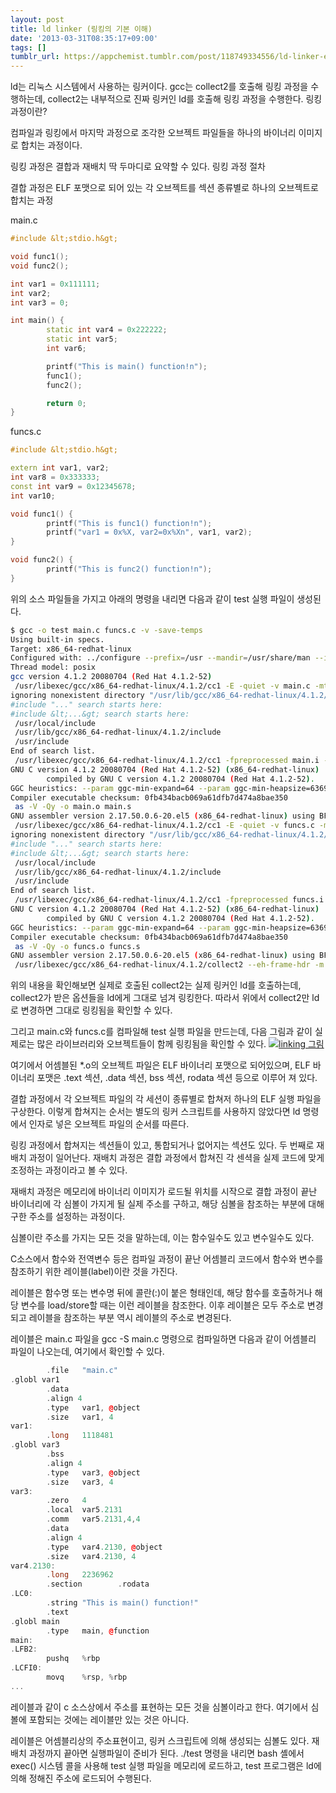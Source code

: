 ```yaml
---
layout: post
title: ld linker (링킹의 기본 이해)
date: '2013-03-31T08:35:17+09:00'
tags: []
tumblr_url: https://appchemist.tumblr.com/post/118749334556/ld-linker-eba781ed82b9ec9d98-eab8b0ebb3b8
---
```

ld는 리눅스 시스템에서 사용하는 링커이다. gcc는 collect2를 호출해 링킹 과정을 수행하는데, collect2는 내부적으로 진짜 링커인 ld를 호출해 링킹 과정을 수행한다. 
링킹 과정이란?

컴파일과 링킹에서 마지막 과정으로 조각한 오브젝트 파일들을 하나의 바이너리 이미지로 합치는 과정이다.

링킹 과정은 결합과 재배치 딱 두마디로 요약할 수 있다. 
링킹 과정 절차

결합 과정은 ELF 포맷으로 되어 있는 각 오브젝트를 섹션 종류별로 하나의 오브젝트로 합치는 과정

main.c


```cpp
#include &lt;stdio.h&gt;

void func1();
void func2();

int var1 = 0x111111;
int var2;
int var3 = 0;

int main() {
        static int var4 = 0x222222;
        static int var5;
        int var6;

        printf("This is main() function!n");
        func1();
        func2();

        return 0;
}
```

funcs.c


```cpp
#include &lt;stdio.h&gt;

extern int var1, var2;
int var8 = 0x333333;
const int var9 = 0x12345678;
int var10;

void func1() {
        printf("This is func1() function!n");
        printf("var1 = 0x%X, var2=0x%Xn", var1, var2);
}

void func2() {
        printf("This is func2() function!n");
}
```

위의 소스 파일들을 가지고 아래의 명령을 내리면 다음과 같이 test 실행 파일이 생성된다.


```bash
$ gcc -o test main.c funcs.c -v -save-temps
Using built-in specs.
Target: x86_64-redhat-linux
Configured with: ../configure --prefix=/usr --mandir=/usr/share/man --infodir=/usr/share/info --enable-shared --enable-threads=posix --enable-checking=release --with-system-zlib --enable-__cxa_atexit --disable-libunwind-exceptions --enable-libgcj-multifile --enable-languages=c,c++,objc,obj-c++,java,fortran,ada --enable-java-awt=gtk --disable-dssi --disable-plugin --with-java-home=/usr/lib/jvm/java-1.4.2-gcj-1.4.2.0/jre --with-cpu=generic --host=x86_64-redhat-linux
Thread model: posix
gcc version 4.1.2 20080704 (Red Hat 4.1.2-52)
 /usr/libexec/gcc/x86_64-redhat-linux/4.1.2/cc1 -E -quiet -v main.c -mtune=generic -fpch-preprocess -o main.i
ignoring nonexistent directory "/usr/lib/gcc/x86_64-redhat-linux/4.1.2/../../../../x86_64-redhat-linux/include"
#include "..." search starts here:
#include &lt;...&gt; search starts here:
 /usr/local/include
 /usr/lib/gcc/x86_64-redhat-linux/4.1.2/include
 /usr/include
End of search list.
 /usr/libexec/gcc/x86_64-redhat-linux/4.1.2/cc1 -fpreprocessed main.i -quiet -dumpbase main.c -mtune=generic -auxbase main -version -o main.s
GNU C version 4.1.2 20080704 (Red Hat 4.1.2-52) (x86_64-redhat-linux)
        compiled by GNU C version 4.1.2 20080704 (Red Hat 4.1.2-52).
GGC heuristics: --param ggc-min-expand=64 --param ggc-min-heapsize=63690
Compiler executable checksum: 0fb434bacb069a61dfb7d474a8bae350
 as -V -Qy -o main.o main.s
GNU assembler version 2.17.50.0.6-20.el5 (x86_64-redhat-linux) using BFD version 2.17.50.0.6-20.el5 20061020
 /usr/libexec/gcc/x86_64-redhat-linux/4.1.2/cc1 -E -quiet -v funcs.c -mtune=generic -fpch-preprocess -o funcs.i
ignoring nonexistent directory "/usr/lib/gcc/x86_64-redhat-linux/4.1.2/../../../../x86_64-redhat-linux/include"
#include "..." search starts here:
#include &lt;...&gt; search starts here:
 /usr/local/include
 /usr/lib/gcc/x86_64-redhat-linux/4.1.2/include
 /usr/include
End of search list.
 /usr/libexec/gcc/x86_64-redhat-linux/4.1.2/cc1 -fpreprocessed funcs.i -quiet -dumpbase funcs.c -mtune=generic -auxbase funcs -version -o funcs.s
GNU C version 4.1.2 20080704 (Red Hat 4.1.2-52) (x86_64-redhat-linux)
        compiled by GNU C version 4.1.2 20080704 (Red Hat 4.1.2-52).
GGC heuristics: --param ggc-min-expand=64 --param ggc-min-heapsize=63690
Compiler executable checksum: 0fb434bacb069a61dfb7d474a8bae350
 as -V -Qy -o funcs.o funcs.s
GNU assembler version 2.17.50.0.6-20.el5 (x86_64-redhat-linux) using BFD version 2.17.50.0.6-20.el5 20061020
 /usr/libexec/gcc/x86_64-redhat-linux/4.1.2/collect2 --eh-frame-hdr -m elf_x86_64 --hash-style=gnu -dynamic-linker /lib64/ld-linux-x86-64.so.2 -o test /usr/lib/gcc/x86_64-redhat-linux/4.1.2/../../../../lib64/crt1.o /usr/lib/gcc/x86_64-redhat-linux/4.1.2/../../../../lib64/crti.o /usr/lib/gcc/x86_64-redhat-linux/4.1.2/crtbegin.o -L/usr/lib/gcc/x86_64-redhat-linux/4.1.2 -L/usr/lib/gcc/x86_64-redhat-linux/4.1.2 -L/usr/lib/gcc/x86_64-redhat-linux/4.1.2/../../../../lib64 -L/lib/../lib64 -L/usr/lib/../lib64 main.o funcs.o -lgcc --as-needed -lgcc_s --no-as-needed -lc -lgcc --as-needed -lgcc_s --no-as-needed /usr/lib/gcc/x86_64-redhat-linux/4.1.2/crtend.o /usr/lib/gcc/x86_64-redhat-linux/4.1.2/../../../../lib64/crtn.o
```

위의 내용을 확인해보면 실제로 호출된 collect2는 실제 링커인 ld를 호출하는데, collect2가 받은 옵션들을 ld에게 그대로 넘겨 링킹한다. 따라서 위에서 collect2만 ld로 변경하면 그대로 링킹됨을 확인할 수 있다.

그리고 main.c와 funcs.c를 컴파일해 test 실행 파일을 만드는데, 다음 그림과 같이 실제로는 많은 라이브러리와 오브젝트들이 함께 링킹됨을 확인할 수 있다.
<a href="http://i0.wp.com/appchemist.net/wp-content/uploads/2013/03/linking-%EA%B7%B8%EB%A6%BC.png"><img src="http://i2.wp.com/appchemist.net/wp-content/uploads/2013/03/linking-%C3%AA%C2%B7%C2%B8%C3%AB%C2%A6%C2%BC.png?resize=720%2C598" alt="linking 그림" class="aligncenter size-full wp-image-331" data-recalc-dims="1"/></a>

여기에서 어셈블된 *.o의 오브젝트 파일은 ELF 바이너리 포맷으로 되어있으며, ELF 바이너리 포맷은 .text 섹션, .data 섹션, bss 섹션, rodata 섹션 등으로 이루어 져 있다.

결합 과정에서 각 오브젝트 파일의 각 세션이 종류별로 합쳐저 하나의 ELF 실행 파일을 구상한다. 이렇게 합쳐지는 순서는 별도의 링커 스크립트를 사용하지 않았다면 ld 명령에서 인자로 넣은 오브젝트 파일의 순서를 따른다.

링킹 과정에서 합쳐지는 섹션들이 있고, 통합되거나 없어지는 섹션도 있다.
두 번째로 재배치 과정이 일어난다. 재배치 과정은 결합 과정에서 합쳐진 각 센셕을 실제 코드에 맞게 조정하는 과정이라고 볼 수 있다.

재배치 과정은 메모리에 바이너리 이미지가 로드될 위치를 시작으로 결합 과정이 끝난 바이너리에 각 심볼이 가지게 될 실제 주소를 구하고, 해당 심볼을 참조하는 부분에 대해 구한 주소를 설정하는 과정이다.

심볼이란 주소를 가지는 모든 것을 말하는데, 이는 함수일수도 있고 변수일수도 있다.

C소스에서 함수와 전역변수 등은 컴파일 과정이 끝난 어셈블리 코드에서 함수와 변수를 참조하기 위한 레이블(label)이란 것을 가진다.

레이블은 함수명 또는 변수명 뒤에 콜란(:)이 붙은 형태인데, 해당 함수를 호출하거나 해당 변수를 load/store할 때는 이런 레이블을 참조한다. 이후 레이블은 모두 주소로 변경되고 레이블을 참조하는 부분 역시 레이블의 주소로 변경된다.

레이블은 main.c 파일을 gcc -S main.c 명령으로 컴파일하면 다음과 같이 어셈블리 파일이 나오는데, 여기에서 확인할 수 있다.


```cpp
        .file   "main.c"
.globl var1
        .data
        .align 4
        .type   var1, @object
        .size   var1, 4
var1:
        .long   1118481
.globl var3
        .bss
        .align 4
        .type   var3, @object
        .size   var3, 4
var3:
        .zero   4
        .local  var5.2131
        .comm   var5.2131,4,4
        .data
        .align 4
        .type   var4.2130, @object
        .size   var4.2130, 4
var4.2130:
        .long   2236962
        .section        .rodata
.LC0:
        .string "This is main() function!"
        .text
.globl main
        .type   main, @function
main:
.LFB2:
        pushq   %rbp
.LCFI0:
        movq    %rsp, %rbp
...
```

레이블과 같이 c 소스상에서 주소를 표현하는 모든 것을 심볼이라고 한다. 여기에서 심볼에 포함되는 것에는 레이블만 있는 것은 아니다.

레이블은 어셈블리상의 주소표현이고, 링커 스크립트에 의해 생성되는 심볼도 있다.
재배치 과정까지 끝아면 실행파일이 준비가 된다. ./test 명령을 내리면 bash 셸에서 exec() 시스템 콜을 사용해 test 실행 파일을 메모리에 로드하고, test 프로그램은 ld에 의해 정해진 주소에 로드되어 수행된다.
